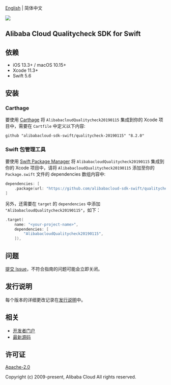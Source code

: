 [English](README.md) | 简体中文

![](https://aliyunsdk-pages.alicdn.com/icons/AlibabaCloud.svg)

## Alibaba Cloud Qualitycheck SDK for Swift

## 依赖

- iOS 13.3+ / macOS 10.15+
- Xcode 11.3+
- Swift 5.6

## 安装

### Carthage

要使用 [Carthage](https://github.com/Carthage/Carthage) 将 `AlibabacloudQualitycheck20190115` 集成到你的 Xcode 项目中，需要在 `Cartfile` 中定义以下内容:

```ogdl
github "alibabacloud-sdk-swift/qualitycheck-20190115" "8.2.0"
```

### Swift 包管理工具

要使用 [Swift Package Manager](https://swift.org/package-manager/) 将 `AlibabacloudQualitycheck20190115` 集成到你的 Xcode 项目中，请将 `AlibabacloudQualitycheck20190115` 添加至你的 `Package.swift` 文件的 dependencies 数组内容中:

```swift
dependencies: [
    .package(url: "https://github.com/alibabacloud-sdk-swift/qualitycheck-20190115.git", from: "8.2.0")
]
```

另外，还需要在 `target` 的 `dependencies` 中添加 `"AlibabacloudQualitycheck20190115"`，如下：

```swift
.target(
    name: "<your-project-name>",
    dependencies: [
        "AlibabacloudQualitycheck20190115",
    ]),
```

## 问题

[提交 Issue](https://github.com/alibabacloud-sdk-swift/qualitycheck-20190115/issues/new)，不符合指南的问题可能会立即关闭。

## 发行说明

每个版本的详细更改记录在[发行说明](./ChangeLog.txt)中。

## 相关

* [开发者门户](https://next.api.aliyun.com/home)
* [最新源码](https://github.com/alibabacloud-sdk-swift/qualitycheck-20190115)

## 许可证

[Apache-2.0](http://www.apache.org/licenses/LICENSE-2.0)

Copyright (c) 2009-present, Alibaba Cloud All rights reserved.
